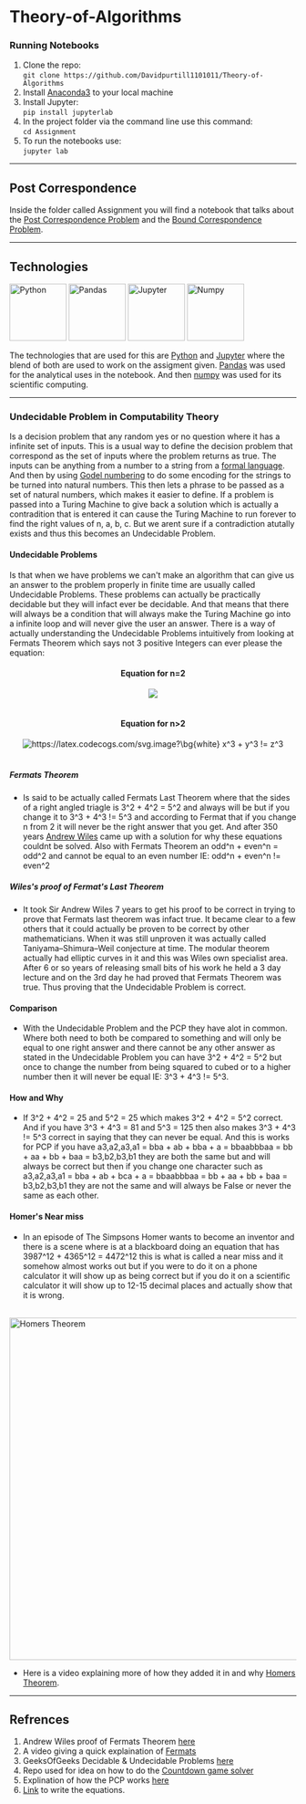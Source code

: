 # Theory-of-Algorithms
### Running Notebooks
1. Clone the repo:<br>
```git clone https://github.com/Davidpurtill1101011/Theory-of-Algorithms ```
2. Install [Anaconda3](https://www.anaconda.com/products/distribution) to your local machine
3. Install Jupyter: <br>
    ```pip install jupyterlab```
4. In the project folder via the command line use this command:<br>
   ``` cd Assignment ```
5. To run the notebooks use: <br> 
   ``` jupyter lab ```
***
## Post Correspondence
Inside the folder called Assignment you will find a notebook that talks about the [Post Correspondence Problem](Assignment/PostCorrespondenceProblem.ipynb) and the [Bound Correspondence Problem](Assignment/PostCorrespondenceProblem.ipynb). 
***
## Technologies 
<img src="./Images/PythonLogo.png" width="100" title="Python">
<img src="./Images/pandas.svg" width="100" title="Pandas">
<img src="./Images/Jupyter.png" width="100" title="Jupyter">
<img src="./Images/numpy.png" width="100" title="Numpy">

The technologies that are used for this are [Python](https://docs.python.org/3/) and [Jupyter](https://docs.jupyter.org/en/latest/) where the blend of both are used to work on the assigment given.
[Pandas](https://pandas.pydata.org/getting_started.html) was used for the analytical uses in the notebook. And then [numpy](https://cs231n.github.io/python-numpy-tutorial/) was used for its scientific computing.
***
### **Undecidable Problem in Computability Theory**
Is a decision problem that any random yes or no question where it has a infinite set of inputs. This is a usual way to define the decision problem that correspond as the set of inputs where the problem returns as true. The inputs can be anything from a number to a string from a [formal language](https://en.wikipedia.org/wiki/Formal_language). And then by using [Godel numbering](https://en.wikipedia.org/wiki/G%C3%B6del_numbering) to do some encoding for the strings to be turned into natural numbers. This then lets a phrase to be passed as a set of natural numbers, which makes it easier to define. If a problem is passed into a Turing Machine to give back a solution which is actually a contradition that is entered it can cause the Turing Machine to run forever to find the right values of n, a, b, c. But we arent sure if a contradiction atutally exists and thus this becomes an Undecidable Problem.

#### **Undecidable Problems**
Is that when we have problems we can't make an algorithm that can give us an answer to the problem properly in finite time are usually called Undecidable Problems. These problems can actually be practically decidable but they will infact ever be decidable. And that means that there will always be a condition that will always make the Turing Machine go into a infinite loop and will never give the user an answer.
There is a way of actually understanding the Undecidable Problems intuitively from looking at Fermats Theorem which says not 3 positive Integers can ever please the equation:
<br>
#### <center>**Equation for n=2**</center>
<center><img src="https://latex.codecogs.com/svg.image?x^2&space;&plus;&space;y^2&space;=&space;z^2"></center>
<br>

#### <center>**Equation for n>2**</center>
<center><img src="https://latex.codecogs.com/svg.image?\bg{white}&space;x^3&space;&plus;&space;y^3&space;!=&space;z^3&space;" title="https://latex.codecogs.com/svg.image?\bg{white} x^3 + y^3 != z^3 " /></center>
<br>

##### **Fermats Theorem** 
- Is said to be actually called Fermats Last Theorem where that the sides of a right angled triagle is 3^2 + 4^2 = 5^2 and always will be but if you change it to 3^3 + 4^3 != 5^3 and according to Fermat that if you change n from 2 it will never be the right answer that you get. And after 350 years [Andrew Wiles](https://en.wikipedia.org/wiki/Wiles%27s_proof_of_Fermat%27s_Last_Theorem) came up with a solution for why these equations couldnt be solved. Also with Fermats Theorem an odd^n + even^n = odd^2 and cannot be equal to an even number IE: odd^n + even^n != even^2 
##### **Wiles's proof of Fermat's Last Theorem**
- It took Sir Andrew Wiles 7 years to get his proof to be correct in trying to prove that Fermats last theorem was infact true. It became clear to a few others that it could actually be proven to be correct by other mathematicians. When it was still unproven it was actually called Taniyama–Shimura–Weil conjecture at time. The modular theorem actually had elliptic curves in it and this was Wiles own specialist area. After 6 or so years of releasing small bits of his work he held a 3 day lecture and on the 3rd day he had proved that Fermats Theorem was true. Thus proving that the Undecidable Problem is correct.

#### Comparison 
- With the Undecidable Problem and the PCP they have alot in common. Where both need to both be compared to something and will only be equal to one right answer and there cannot be any other answer as stated in the Undecidable Problem you can have 3^2 + 4^2 = 5^2 but once to change the number from being squared to cubed or to a higher number then it will never be equal IE: 3^3 + 4^3 != 5^3.

#### How and Why
- If 3^2 + 4^2 = 25 and 5^2 = 25 which makes 3^2 + 4^2 = 5^2 correct. And if you have 3^3 + 4^3 = 81 and 5^3 = 125 then also makes 3^3 + 4^3 != 5^3 correct in saying that they can never be equal. And this is works for PCP if you have a3,a2,a3,a1 = bba + ab + bba + a = bbaabbbaa = bb + aa + bb + baa = b3,b2,b3,b1 they are both the same but and will always be correct but then if you change one character such as a3,a2,a3,a1 = bba + ab + bca + a = bbaabbbaa = bb + aa + bb + baa = b3,b2,b3,b1 they are not the same and will always be False or never the same as each other.

#### Homer's Near miss 
- In an episode of The Simpsons Homer wants to become an inventor and there is a scene where is at a blackboard doing an equation that has 3987^12 + 4365^12 = 4472^12 this is what is called a near miss and it somehow almost works out but if you were to do it on a phone calculator it will show up as being correct but if you do it on a scientific calculator it will show up to 12-15 decimal places and actually show that it is wrong.
<br>
<img src="./Images/homersTheorem.webp" width="600" title="Homers Theorem">

- Here is a video explaining more of how they added it in and why [Homers Theorem](https://youtu.be/ReOQ300AcSU).

***
## Refrences
1. Andrew Wiles proof of Fermats Theorem [here](https://en.wikipedia.org/wiki/Wiles%27s_proof_of_Fermat%27s_Last_Theorem)
2. A video giving a quick explaination of [Fermats](https://www.youtube.com/watch?v=1BSFyEIY2BY)
3. GeeksOfGeeks Decidable & Undecidable Problems [here](https://www.geeksforgeeks.org/decidable-and-undecidable-problems-in-theory-of-computation/)
4. Repo used for idea on how to do the [Countdown game solver](https://github.com/Vonatzki/countdown_game_number_solver/blob/master/Countdown%20Game%20Show%20Number%20Solver.ipynb) 
5. Explination of how the PCP works [here](https://www.youtube.com/watch?v=VZNN1OGoqr8)
6. [Link](https://latex.codecogs.com/) to write the equations. 